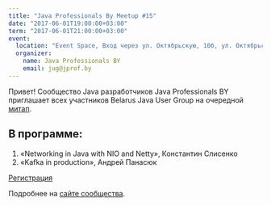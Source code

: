 ```yaml
---
title: "Java Professionals By Meetup #15"
date: "2017-06-01T19:00:00+03:00"
term: "2017-06-01T21:00:00+03:00"
event:
  location: "Event Space, Вход через ул. Октябрьскую, 10б, ул. Октябрьская 16А, Минск, Беларусь"
  organizer:
    name: Java Professionals BY
    email: jug@jprof.by
---
```


Привет! Сообщество Java разработчиков Java Professionals BY приглашает всех участников Belarus Java User Group на очередной [митап](http://jprof.by/post/anons-meetup-15/).

## В программе:

1. «Networking in Java with NIO and Netty», Константин Слисенко
2. «Kafka in production», Андрей Панасюк

[Регистрация](http://bit.ly/jprof_reg_15)

Подробнее на [сайте сообщества](http://jprof.by/post/anons-meetup-15/).
